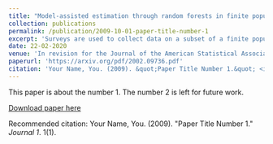 ```yaml
---
title: "Model-assisted estimation through random forests in finite population sampling"
collection: publications
permalink: /publication/2009-10-01-paper-title-number-1
excerpt: 'Surveys are used to collect data on a subset of a finite population. Most often, the interest lies in estimating finite population parameters such as population totals and means. In some surveys, auxiliary information is available at the population level. This information may be incorporated in the estimation procedures to increase their precision. Model-assisted procedures may be based on parametric or nonparametric models. In this paper, we propose a new class of model-assisted procedures based on random forests based on partitions built at the population level as well as at the sample level. We derive associated variance estimators and we establish the theoretical properties of the proposed procedures. A model-calibration procedure that has the ability to handle multiple survey variables is discussed. Finally, the results of a simulation study suggest that the proposed point and estimation procedures perform well in term of bias, efficiency and coverage in a wide variety of settings.'
date: 22-02-2020
venue: 'In revision for the Journal of the American Statistical Association.'
paperurl: 'https://arxiv.org/pdf/2002.09736.pdf'
citation: 'Your Name, You. (2009). &quot;Paper Title Number 1.&quot; <i>Journal 1</i>. 1(1).'
---
```

This paper is about the number 1. The number 2 is left for future work.

[Download paper here](http://academicpages.github.io/files/paper1.pdf)

Recommended citation: Your Name, You. (2009). "Paper Title Number 1." <i>Journal 1</i>. 1(1).
